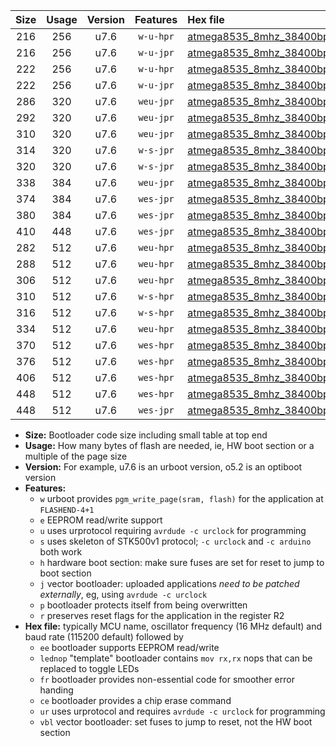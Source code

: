 |Size|Usage|Version|Features|Hex file|
|:-:|:-:|:-:|:-:|:--|
|216|256|u7.6|`w-u-hpr`|[atmega8535_8mhz_38400bps_ur.hex](https://raw.githubusercontent.com/stefanrueger/urboot/main/bootloaders/atmega8535/fcpu_8mhz/38400_bps/atmega8535_8mhz_38400bps_ur.hex)|
|216|256|u7.6|`w-u-jpr`|[atmega8535_8mhz_38400bps_ur_vbl.hex](https://raw.githubusercontent.com/stefanrueger/urboot/main/bootloaders/atmega8535/fcpu_8mhz/38400_bps/atmega8535_8mhz_38400bps_ur_vbl.hex)|
|222|256|u7.6|`w-u-hpr`|[atmega8535_8mhz_38400bps_lednop_ur.hex](https://raw.githubusercontent.com/stefanrueger/urboot/main/bootloaders/atmega8535/fcpu_8mhz/38400_bps/atmega8535_8mhz_38400bps_lednop_ur.hex)|
|222|256|u7.6|`w-u-jpr`|[atmega8535_8mhz_38400bps_lednop_ur_vbl.hex](https://raw.githubusercontent.com/stefanrueger/urboot/main/bootloaders/atmega8535/fcpu_8mhz/38400_bps/atmega8535_8mhz_38400bps_lednop_ur_vbl.hex)|
|286|320|u7.6|`weu-jpr`|[atmega8535_8mhz_38400bps_ee_ur_vbl.hex](https://raw.githubusercontent.com/stefanrueger/urboot/main/bootloaders/atmega8535/fcpu_8mhz/38400_bps/atmega8535_8mhz_38400bps_ee_ur_vbl.hex)|
|292|320|u7.6|`weu-jpr`|[atmega8535_8mhz_38400bps_ee_lednop_ur_vbl.hex](https://raw.githubusercontent.com/stefanrueger/urboot/main/bootloaders/atmega8535/fcpu_8mhz/38400_bps/atmega8535_8mhz_38400bps_ee_lednop_ur_vbl.hex)|
|310|320|u7.6|`weu-jpr`|[atmega8535_8mhz_38400bps_ee_lednop_fr_ur_vbl.hex](https://raw.githubusercontent.com/stefanrueger/urboot/main/bootloaders/atmega8535/fcpu_8mhz/38400_bps/atmega8535_8mhz_38400bps_ee_lednop_fr_ur_vbl.hex)|
|314|320|u7.6|`w-s-jpr`|[atmega8535_8mhz_38400bps_vbl.hex](https://raw.githubusercontent.com/stefanrueger/urboot/main/bootloaders/atmega8535/fcpu_8mhz/38400_bps/atmega8535_8mhz_38400bps_vbl.hex)|
|320|320|u7.6|`w-s-jpr`|[atmega8535_8mhz_38400bps_lednop_vbl.hex](https://raw.githubusercontent.com/stefanrueger/urboot/main/bootloaders/atmega8535/fcpu_8mhz/38400_bps/atmega8535_8mhz_38400bps_lednop_vbl.hex)|
|338|384|u7.6|`weu-jpr`|[atmega8535_8mhz_38400bps_ee_lednop_fr_ce_ur_vbl.hex](https://raw.githubusercontent.com/stefanrueger/urboot/main/bootloaders/atmega8535/fcpu_8mhz/38400_bps/atmega8535_8mhz_38400bps_ee_lednop_fr_ce_ur_vbl.hex)|
|374|384|u7.6|`wes-jpr`|[atmega8535_8mhz_38400bps_ee_vbl.hex](https://raw.githubusercontent.com/stefanrueger/urboot/main/bootloaders/atmega8535/fcpu_8mhz/38400_bps/atmega8535_8mhz_38400bps_ee_vbl.hex)|
|380|384|u7.6|`wes-jpr`|[atmega8535_8mhz_38400bps_ee_lednop_vbl.hex](https://raw.githubusercontent.com/stefanrueger/urboot/main/bootloaders/atmega8535/fcpu_8mhz/38400_bps/atmega8535_8mhz_38400bps_ee_lednop_vbl.hex)|
|410|448|u7.6|`wes-jpr`|[atmega8535_8mhz_38400bps_ee_lednop_fr_vbl.hex](https://raw.githubusercontent.com/stefanrueger/urboot/main/bootloaders/atmega8535/fcpu_8mhz/38400_bps/atmega8535_8mhz_38400bps_ee_lednop_fr_vbl.hex)|
|282|512|u7.6|`weu-hpr`|[atmega8535_8mhz_38400bps_ee_ur.hex](https://raw.githubusercontent.com/stefanrueger/urboot/main/bootloaders/atmega8535/fcpu_8mhz/38400_bps/atmega8535_8mhz_38400bps_ee_ur.hex)|
|288|512|u7.6|`weu-hpr`|[atmega8535_8mhz_38400bps_ee_lednop_ur.hex](https://raw.githubusercontent.com/stefanrueger/urboot/main/bootloaders/atmega8535/fcpu_8mhz/38400_bps/atmega8535_8mhz_38400bps_ee_lednop_ur.hex)|
|306|512|u7.6|`weu-hpr`|[atmega8535_8mhz_38400bps_ee_lednop_fr_ur.hex](https://raw.githubusercontent.com/stefanrueger/urboot/main/bootloaders/atmega8535/fcpu_8mhz/38400_bps/atmega8535_8mhz_38400bps_ee_lednop_fr_ur.hex)|
|310|512|u7.6|`w-s-hpr`|[atmega8535_8mhz_38400bps.hex](https://raw.githubusercontent.com/stefanrueger/urboot/main/bootloaders/atmega8535/fcpu_8mhz/38400_bps/atmega8535_8mhz_38400bps.hex)|
|316|512|u7.6|`w-s-hpr`|[atmega8535_8mhz_38400bps_lednop.hex](https://raw.githubusercontent.com/stefanrueger/urboot/main/bootloaders/atmega8535/fcpu_8mhz/38400_bps/atmega8535_8mhz_38400bps_lednop.hex)|
|334|512|u7.6|`weu-hpr`|[atmega8535_8mhz_38400bps_ee_lednop_fr_ce_ur.hex](https://raw.githubusercontent.com/stefanrueger/urboot/main/bootloaders/atmega8535/fcpu_8mhz/38400_bps/atmega8535_8mhz_38400bps_ee_lednop_fr_ce_ur.hex)|
|370|512|u7.6|`wes-hpr`|[atmega8535_8mhz_38400bps_ee.hex](https://raw.githubusercontent.com/stefanrueger/urboot/main/bootloaders/atmega8535/fcpu_8mhz/38400_bps/atmega8535_8mhz_38400bps_ee.hex)|
|376|512|u7.6|`wes-hpr`|[atmega8535_8mhz_38400bps_ee_lednop.hex](https://raw.githubusercontent.com/stefanrueger/urboot/main/bootloaders/atmega8535/fcpu_8mhz/38400_bps/atmega8535_8mhz_38400bps_ee_lednop.hex)|
|406|512|u7.6|`wes-hpr`|[atmega8535_8mhz_38400bps_ee_lednop_fr.hex](https://raw.githubusercontent.com/stefanrueger/urboot/main/bootloaders/atmega8535/fcpu_8mhz/38400_bps/atmega8535_8mhz_38400bps_ee_lednop_fr.hex)|
|448|512|u7.6|`wes-hpr`|[atmega8535_8mhz_38400bps_ee_lednop_fr_ce.hex](https://raw.githubusercontent.com/stefanrueger/urboot/main/bootloaders/atmega8535/fcpu_8mhz/38400_bps/atmega8535_8mhz_38400bps_ee_lednop_fr_ce.hex)|
|448|512|u7.6|`wes-jpr`|[atmega8535_8mhz_38400bps_ee_lednop_fr_ce_vbl.hex](https://raw.githubusercontent.com/stefanrueger/urboot/main/bootloaders/atmega8535/fcpu_8mhz/38400_bps/atmega8535_8mhz_38400bps_ee_lednop_fr_ce_vbl.hex)|

- **Size:** Bootloader code size including small table at top end
- **Usage:** How many bytes of flash are needed, ie, HW boot section or a multiple of the page size
- **Version:** For example, u7.6 is an urboot version, o5.2 is an optiboot version
- **Features:**
  + `w` urboot provides `pgm_write_page(sram, flash)` for the application at `FLASHEND-4+1`
  + `e` EEPROM read/write support
  + `u` uses urprotocol requiring `avrdude -c urclock` for programming
  + `s` uses skeleton of STK500v1 protocol; `-c urclock` and `-c arduino` both work
  + `h` hardware boot section: make sure fuses are set for reset to jump to boot section
  + `j` vector bootloader: uploaded applications *need to be patched externally*, eg, using `avrdude -c urclock`
  + `p` bootloader protects itself from being overwritten
  + `r` preserves reset flags for the application in the register R2
- **Hex file:** typically MCU name, oscillator frequency (16 MHz default) and baud rate (115200 default) followed by
  + `ee` bootloader supports EEPROM read/write
  + `lednop` "template" bootloader contains `mov rx,rx` nops that can be replaced to toggle LEDs
  + `fr` bootloader provides non-essential code for smoother error handing
  + `ce` bootloader provides a chip erase command
  + `ur` uses urprotocol and requires `avrdude -c urclock` for programming
  + `vbl` vector bootloader: set fuses to jump to reset, not the HW boot section
